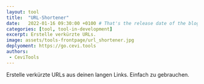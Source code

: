 ```yaml
---
layout: tool
title:  "URL-Shortener"
date:   2022-01-16 09:30:00 +0100 # That's the release date of the blog entry
categories: [tool, tool-in-development]
excerpt: Erstelle verkürzte URLs.
image: assets/tools-frontpage/url_shortener.jpg
deplyoment: https://go.cevi.tools
authors:
 - CeviTools
---
```


Erstelle verkürzte URLs aus deinen langen Links. Einfach zu gebrauchen. 